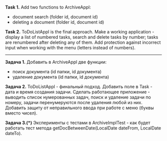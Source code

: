 **Task 1.**
Add two functions to ArchiveAppl:
- document search (folder id, document id)
- deleting a document (folder id, document id)

**Task 2.**
ToDoListAppl is the final approach.
Make a working application - display a list of numbered tasks, search and delete
tasks by number; tasks are renumbered after deleting any of them.
Add protection against incorrect input when working with the menu (letters instead of numbers).


___________________________________________________


**Задача 1.**
Добавить в ArchiveAppl две функции:
- поиск документа (id папки, id документа)
- удаление документа (id папки, id документа)

**Задача 2.**
ToDoListAppl - финальный подход.
Добавить поле в Task - дата и время создания задачи.
Сделать работающее приложение - выводить список нумерованных задач, поиск и удаление
задачи по номеру, задачи перенумеруются после удаления любой из них.
Добавить защиту от неправильного ввода при работе с меню (буквы вместо чисел).

**Задача 3.(*)**
Эксперименты с тестами в ArchiveImplTest - как будет работать тест метода
getDocBetweenDate(LocalDate dateFrom, LocalDate dateTo).










